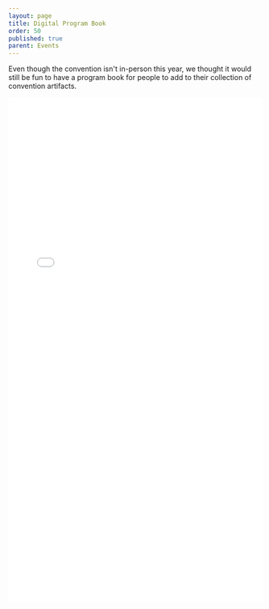 ```yaml
---
layout: page
title: Digital Program Book
order: 50
published: true
parent: Events
---
```


Even though the convention isn't in-person this year, we thought it would still be fun to have a program book for people to add to their collection of convention artifacts.

<iframe src="{{ site.baseurl }}/pdfs/Program-Slipping-Sideways.pdf" style="border: 0" width="100%" height="1000px" frameborder="0" scrolling="no">example</iframe>
